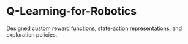 # Q-Learning-for-Robotics
 Designed custom reward functions, state-action representations, and exploration policies.
